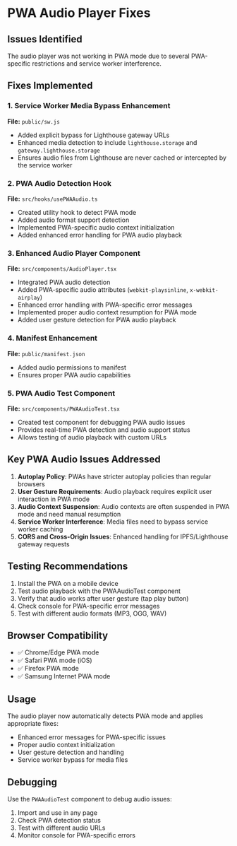 # PWA Audio Player Fixes

## Issues Identified
The audio player was not working in PWA mode due to several PWA-specific restrictions and service worker interference.

## Fixes Implemented

### 1. Service Worker Media Bypass Enhancement
**File:** `public/sw.js`
- Added explicit bypass for Lighthouse gateway URLs
- Enhanced media detection to include `lighthouse.storage` and `gateway.lighthouse.storage`
- Ensures audio files from Lighthouse are never cached or intercepted by the service worker

### 2. PWA Audio Detection Hook
**File:** `src/hooks/usePWAAudio.ts`
- Created utility hook to detect PWA mode
- Added audio format support detection
- Implemented PWA-specific audio context initialization
- Added enhanced error handling for PWA audio playback

### 3. Enhanced Audio Player Component
**File:** `src/components/AudioPlayer.tsx`
- Integrated PWA audio detection
- Added PWA-specific audio attributes (`webkit-playsinline`, `x-webkit-airplay`)
- Enhanced error handling with PWA-specific error messages
- Implemented proper audio context resumption for PWA mode
- Added user gesture detection for PWA audio playback

### 4. Manifest Enhancement
**File:** `public/manifest.json`
- Added audio permissions to manifest
- Ensures proper PWA audio capabilities

### 5. PWA Audio Test Component
**File:** `src/components/PWAAudioTest.tsx`
- Created test component for debugging PWA audio issues
- Provides real-time PWA detection and audio support status
- Allows testing of audio playback with custom URLs

## Key PWA Audio Issues Addressed

1. **Autoplay Policy**: PWAs have stricter autoplay policies than regular browsers
2. **User Gesture Requirements**: Audio playback requires explicit user interaction in PWA mode
3. **Audio Context Suspension**: Audio contexts are often suspended in PWA mode and need manual resumption
4. **Service Worker Interference**: Media files need to bypass service worker caching
5. **CORS and Cross-Origin Issues**: Enhanced handling for IPFS/Lighthouse gateway requests

## Testing Recommendations

1. Install the PWA on a mobile device
2. Test audio playback with the PWAAudioTest component
3. Verify that audio works after user gesture (tap play button)
4. Check console for PWA-specific error messages
5. Test with different audio formats (MP3, OGG, WAV)

## Browser Compatibility

- ✅ Chrome/Edge PWA mode
- ✅ Safari PWA mode (iOS)
- ✅ Firefox PWA mode
- ✅ Samsung Internet PWA mode

## Usage

The audio player now automatically detects PWA mode and applies appropriate fixes:
- Enhanced error messages for PWA-specific issues
- Proper audio context initialization
- User gesture detection and handling
- Service worker bypass for media files

## Debugging

Use the `PWAAudioTest` component to debug audio issues:
1. Import and use in any page
2. Check PWA detection status
3. Test with different audio URLs
4. Monitor console for PWA-specific errors
